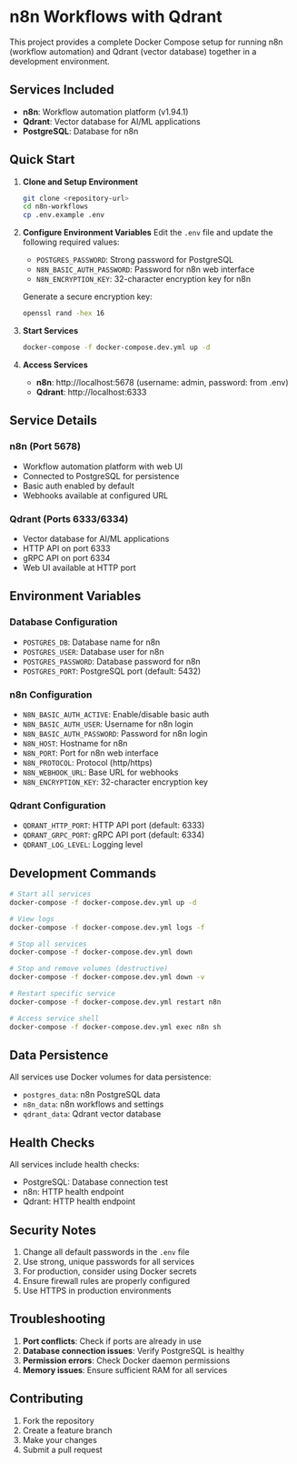 # n8n Workflows with Qdrant

This project provides a complete Docker Compose setup for running n8n (workflow automation) and Qdrant (vector database) together in a development environment.

## Services Included

- **n8n**: Workflow automation platform (v1.94.1)
- **Qdrant**: Vector database for AI/ML applications
- **PostgreSQL**: Database for n8n

## Quick Start

1. **Clone and Setup Environment**

   ```bash
   git clone <repository-url>
   cd n8n-workflows
   cp .env.example .env
   ```

2. **Configure Environment Variables**
   Edit the `.env` file and update the following required values:
   - `POSTGRES_PASSWORD`: Strong password for PostgreSQL
   - `N8N_BASIC_AUTH_PASSWORD`: Password for n8n web interface
   - `N8N_ENCRYPTION_KEY`: 32-character encryption key for n8n

   Generate a secure encryption key:

   ```bash
   openssl rand -hex 16
   ```

3. **Start Services**

   ```bash
   docker-compose -f docker-compose.dev.yml up -d
   ```

4. **Access Services**
   - **n8n**: http://localhost:5678 (username: admin, password: from .env)
   - **Qdrant**: http://localhost:6333

## Service Details

### n8n (Port 5678)

- Workflow automation platform with web UI
- Connected to PostgreSQL for persistence
- Basic auth enabled by default
- Webhooks available at configured URL

### Qdrant (Ports 6333/6334)

- Vector database for AI/ML applications
- HTTP API on port 6333
- gRPC API on port 6334
- Web UI available at HTTP port

## Environment Variables

### Database Configuration

- `POSTGRES_DB`: Database name for n8n
- `POSTGRES_USER`: Database user for n8n
- `POSTGRES_PASSWORD`: Database password for n8n
- `POSTGRES_PORT`: PostgreSQL port (default: 5432)

### n8n Configuration

- `N8N_BASIC_AUTH_ACTIVE`: Enable/disable basic auth
- `N8N_BASIC_AUTH_USER`: Username for n8n login
- `N8N_BASIC_AUTH_PASSWORD`: Password for n8n login
- `N8N_HOST`: Hostname for n8n
- `N8N_PORT`: Port for n8n web interface
- `N8N_PROTOCOL`: Protocol (http/https)
- `N8N_WEBHOOK_URL`: Base URL for webhooks
- `N8N_ENCRYPTION_KEY`: 32-character encryption key

### Qdrant Configuration

- `QDRANT_HTTP_PORT`: HTTP API port (default: 6333)
- `QDRANT_GRPC_PORT`: gRPC API port (default: 6334)
- `QDRANT_LOG_LEVEL`: Logging level

## Development Commands

```bash
# Start all services
docker-compose -f docker-compose.dev.yml up -d

# View logs
docker-compose -f docker-compose.dev.yml logs -f

# Stop all services
docker-compose -f docker-compose.dev.yml down

# Stop and remove volumes (destructive)
docker-compose -f docker-compose.dev.yml down -v

# Restart specific service
docker-compose -f docker-compose.dev.yml restart n8n

# Access service shell
docker-compose -f docker-compose.dev.yml exec n8n sh
```

## Data Persistence

All services use Docker volumes for data persistence:

- `postgres_data`: n8n PostgreSQL data
- `n8n_data`: n8n workflows and settings
- `qdrant_data`: Qdrant vector database

## Health Checks

All services include health checks:

- PostgreSQL: Database connection test
- n8n: HTTP health endpoint
- Qdrant: HTTP health endpoint

## Security Notes

1. Change all default passwords in the `.env` file
2. Use strong, unique passwords for all services
3. For production, consider using Docker secrets
4. Ensure firewall rules are properly configured
5. Use HTTPS in production environments

## Troubleshooting

1. **Port conflicts**: Check if ports are already in use
2. **Database connection issues**: Verify PostgreSQL is healthy
3. **Permission errors**: Check Docker daemon permissions
4. **Memory issues**: Ensure sufficient RAM for all services

## Contributing

1. Fork the repository
2. Create a feature branch
3. Make your changes
4. Submit a pull request
